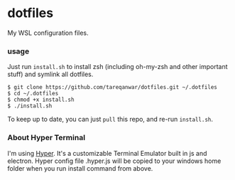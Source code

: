 # dotfiles
My WSL configuration files.

### usage
Just run `install.sh` to install zsh (including oh-my-zsh and other important stuff) and symlink all dotfiles.

```
$ git clone https://github.com/tareqanwar/dotfiles.git ~/.dotfiles
$ cd ~/.dotfiles
$ chmod +x install.sh
$ ./install.sh
```

To keep up to date, you can just `pull` this repo, and re-run `install.sh`.


### About Hyper Terminal

I'm using [Hyper](https://hyper.is). It's a customizable Terminal Emulator built in js and electron. Hyper config file .hyper.js will be copied to your windows home folder when you run install command from above.
